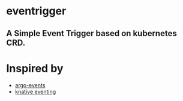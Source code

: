 # eventrigger

A Simple Event Trigger based on kubernetes CRD.
--------


# Inspired by
- [argo-events](https://github.com/argoproj/argo-events)
- [knative eventing](https://github.com/knative/eventing)